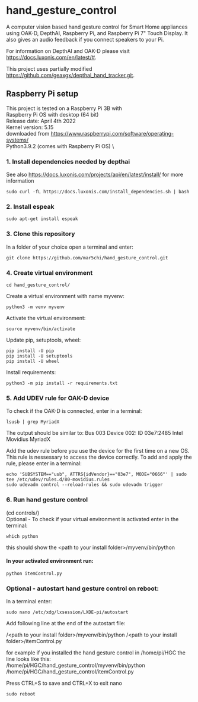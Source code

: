 # hand_gesture_control
A computer vision based hand gesture control for Smart Home appliances using OAK-D, DepthAI, Raspberry Pi, and Raspberry Pi 7" Touch Display. It also gives an audio feedback if you connect speakers to your Pi. 

For information on DepthAI and OAK-D please visit https://docs.luxonis.com/en/latest/#.

This project uses partially modified https://github.com/geaxgx/depthai_hand_tracker.git.

## Raspberry Pi setup
This project is tested on a Raspberry Pi 3B with \
Raspberry Pi OS with desktop (64 bit) \
Release date: April 4th 2022 \
Kernel version: 5.15 \
downloaded from https://www.raspberrypi.com/software/operating-systems/ \
Python3.9.2 (comes with Raspberry Pi OS) \

### 1. Install dependencies needed by depthai
See also https://docs.luxonis.com/projects/api/en/latest/install/ for more information
```console
sudo curl -fL https://docs.luxonis.com/install_dependencies.sh | bash
```

### 2. Install espeak 
```console
sudo apt-get install espeak
```

### 3. Clone this repository
In a folder of your choice open a terminal and enter: 
```console
git clone https://github.com/mar5chi/hand_gesture_control.git
```

### 4. Create virtual environment
```console
cd hand_gesture_control/
```
Create a virtual environment with name myvenv: 
```console
python3 -m venv myvenv 
```
Activate the virtual environment: 
```console
source myvenv/bin/activate 
```
Update pip, setuptools, wheel: 
```console
pip install -U pip 
pip install -U setuptools 
pip install -U wheel 
```
Install requirements:
```console
python3 -m pip install -r requirements.txt
```

### 5. Add UDEV rule for OAK-D device
To check if the OAK-D is connected, enter in a terminal:
```console
lsusb | grep MyriadX
```
The output should be similar to: Bus 003 Device 002: ID 03e7:2485 Intel Movidius MyriadX

Add the udev rule before you use the device for the first time on a new OS. This rule is nessessary to access the device correctly. To add and apply the rule, please enter in a terminal: 
```console
echo 'SUBSYSTEM=="usb", ATTRS{idVendor}=="03e7", MODE="0666"' | sudo tee /etc/udev/rules.d/80-movidius.rules
sudo udevadm control --reload-rules && sudo udevadm trigger
```

### 6. Run hand gesture control
(cd controls/) \
Optional - To check if your virtual environment is activated enter in the terminal: 
```console
which python
```
this should show the \<path to your install folder\>/myvenv/bin/python 

#### In your activated environment run:
```console
python itemControl.py
```

###  Optional - autostart hand gesture control on reboot: 
In a terminal enter: 
```console
sudo nano /etc/xdg/lxsession/LXDE-pi/autostart
```
  
  Add following line at the end of the autostart file: 
  
  /\<path to your install folder\>/myvenv/bin/python /\<path to your install folder\>/itemControl.py 
  
  for example if you installed the hand gesture control in /home/pi/HGC the line looks like this: \
  /home/pi/HGC/hand_gesture_control/myvenv/bin/python /home/pi/HGC/hand_gesture_control/itemControl.py 
  
  Press CTRL+S to save and CTRL+X to exit nano 

```console
sudo reboot
```

